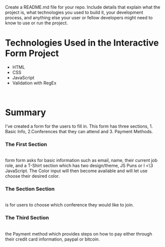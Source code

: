 Create a README.md file for your repo. Include details that explain what the project is, what technologies you used to build it, your development process, and anything else your user or fellow developers might need to know to use or run the project.

<h1>Technologies Used in the Interactive Form Project</h1>
<ul> 
    <li>HTML</li>
    <li>CSS</li>
    <li>JavaScript</li>
    <li>Validation with RegEx</li>
</ul>

<br/>
<h1> Summary </h1>
I've created a form for the users to fill in. This form has three sections, 1. Basic Info, 2.Conferences that they can attend and 3. Payment Methods.

<h3>The First Section</h3> <br/> 
form form asks for basic information such as email, name, their current job role, and a T-Shirt section which has two design/theme, JS Puns or I <\3 JavaScript. The Color input will then become available and will let use choose their desired color. 

<h3>The Section Section</h3> <br/>
 is for users to choose which conference they would like to join.

<h3> The Third Section</h3> <br/>
the Payment method which provides steps on how to pay either through their credit card information, paypal or bitcoin.
<br/>


